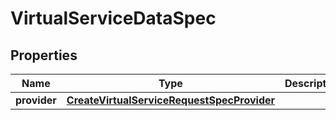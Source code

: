 

# VirtualServiceDataSpec


## Properties

| Name | Type | Description | Notes |
|------------ | ------------- | ------------- | -------------|
|**provider** | [**CreateVirtualServiceRequestSpecProvider**](CreateVirtualServiceRequestSpecProvider.md) |  |  [optional] |



